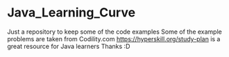 # Java_Learning_Curve
Just a repository to keep some of the code examples
Some of the example problems are taken from Codility.com
https://hyperskill.org/study-plan is a great resource for Java learners
Thanks :D
